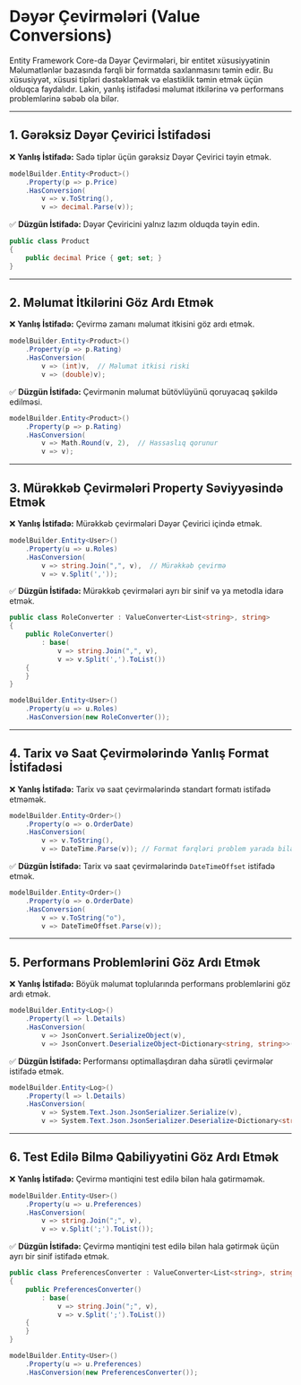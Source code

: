 # Dəyər Çevirmələri (Value Conversions)

Entity Framework Core-da Dəyər Çevirmələri, bir entitet xüsusiyyətinin Məlumatlənlər bazasında fərqli bir formatda saxlanmasını təmin edir. Bu xüsusiyyət, xüsusi tipləri dəstəkləmək və elastiklik təmin etmək üçün olduqca faydalıdır. Lakin, yanlış istifadəsi məlumat itkilərinə və performans problemlərinə səbəb ola bilər.

---

## 1. Gərəksiz Dəyər Çevirici İstifadəsi

❌ **Yanlış İstifadə:** Sadə tiplər üçün gərəksiz Dəyər Çevirici təyin etmək.

```csharp
modelBuilder.Entity<Product>()
    .Property(p => p.Price)
    .HasConversion(
        v => v.ToString(),
        v => decimal.Parse(v));
```

✅ **Düzgün İstifadə:** Dəyər Çeviricini yalnız lazım olduqda təyin edin.

```csharp
public class Product
{
    public decimal Price { get; set; }
}
```

---

## 2. Məlumat İtkilərini Göz Ardı Etmək

❌ **Yanlış İstifadə:** Çevirmə zamanı məlumat itkisini göz ardı etmək.

```csharp
modelBuilder.Entity<Product>()
    .Property(p => p.Rating)
    .HasConversion(
        v => (int)v,  // Məlumat itkisi riski
        v => (double)v);
```

✅ **Düzgün İstifadə:** Çevirmənin məlumat bütövlüyünü qoruyacaq şəkildə edilməsi.

```csharp
modelBuilder.Entity<Product>()
    .Property(p => p.Rating)
    .HasConversion(
        v => Math.Round(v, 2),  // Hassaslıq qorunur
        v => v);
```

---

## 3. Mürəkkəb Çevirmələri Property Səviyyəsində Etmək

❌ **Yanlış İstifadə:** Mürəkkəb çevirmələri Dəyər Çevirici içində etmək.

```csharp
modelBuilder.Entity<User>()
    .Property(u => u.Roles)
    .HasConversion(
        v => string.Join(",", v),  // Mürəkkəb çevirmə
        v => v.Split(','));
```

✅ **Düzgün İstifadə:** Mürəkkəb çevirmələri ayrı bir sinif və ya metodla idarə etmək.

```csharp
public class RoleConverter : ValueConverter<List<string>, string>
{
    public RoleConverter()
        : base(
            v => string.Join(",", v),
            v => v.Split(',').ToList())
    {
    }
}

modelBuilder.Entity<User>()
    .Property(u => u.Roles)
    .HasConversion(new RoleConverter());
```

---

## 4. Tarix və Saat Çevirmələrində Yanlış Format İstifadəsi

❌ **Yanlış İstifadə:** Tarix və saat çevirmələrində standart formatı istifadə etməmək.

```csharp
modelBuilder.Entity<Order>()
    .Property(o => o.OrderDate)
    .HasConversion(
        v => v.ToString(),
        v => DateTime.Parse(v)); // Format fərqləri problem yarada bilər
```

✅ **Düzgün İstifadə:** Tarix və saat çevirmələrində `DateTimeOffset` istifadə etmək.

```csharp
modelBuilder.Entity<Order>()
    .Property(o => o.OrderDate)
    .HasConversion(
        v => v.ToString("o"),
        v => DateTimeOffset.Parse(v));
```

---

## 5. Performans Problemlərini Göz Ardı Etmək

❌ **Yanlış İstifadə:** Böyük məlumat toplularında performans problemlərini göz ardı etmək.

```csharp
modelBuilder.Entity<Log>()
    .Property(l => l.Details)
    .HasConversion(
        v => JsonConvert.SerializeObject(v),
        v => JsonConvert.DeserializeObject<Dictionary<string, string>>(v)); 
```

✅ **Düzgün İstifadə:** Performansı optimallaşdıran daha sürətli çevirmələr istifadə etmək.

```csharp
modelBuilder.Entity<Log>()
    .Property(l => l.Details)
    .HasConversion(
        v => System.Text.Json.JsonSerializer.Serialize(v),
        v => System.Text.Json.JsonSerializer.Deserialize<Dictionary<string, string>>(v));
```

---

## 6. Test Edilə Bilmə Qabiliyyətini Göz Ardı Etmək

❌ **Yanlış İstifadə:** Çevirmə məntiqini test edilə bilən hala gətirməmək.

```csharp
modelBuilder.Entity<User>()
    .Property(u => u.Preferences)
    .HasConversion(
        v => string.Join(";", v),
        v => v.Split(';').ToList());
```

✅ **Düzgün İstifadə:** Çevirmə məntiqini test edilə bilən hala gətirmək üçün ayrı bir sinif istifadə etmək.

```csharp
public class PreferencesConverter : ValueConverter<List<string>, string>
{
    public PreferencesConverter()
        : base(
            v => string.Join(";", v),
            v => v.Split(';').ToList())
    {
    }
}

modelBuilder.Entity<User>()
    .Property(u => u.Preferences)
    .HasConversion(new PreferencesConverter());
```
